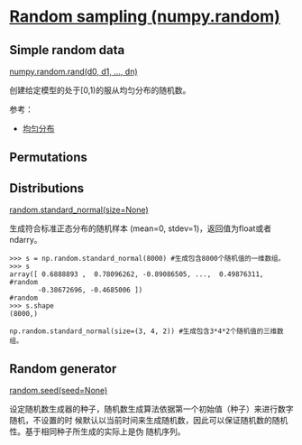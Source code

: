 # [Random sampling (numpy.random)](https://docs.scipy.org/doc/numpy/reference/routines.random.html)

## Simple random data

[numpy.random.rand(d0, d1, ..., dn)](https://docs.scipy.org/doc/numpy/reference/generated/numpy.random.rand.html#numpy.random.rand)

创建给定模型的处于[0,1)的服从均匀分布的随机数。

参考：

- [均匀分布](https://zh.wikipedia.org/wiki/%E9%80%A3%E7%BA%8C%E5%9E%8B%E5%9D%87%E5%8B%BB%E5%88%86%E5%B8%83)

## Permutations

## Distributions

[random.standard_normal(size=None)](https://docs.scipy.org/doc/numpy/reference/generated/numpy.random.standard_normal.html#numpy.random.standard_normal)

生成符合标准正态分布的随机样本 (mean=0, stdev=1)，返回值为float或者ndarry。

```
>>> s = np.random.standard_normal(8000) #生成包含8000个随机值的一维数组。
>>> s
array([ 0.6888893 ,  0.78096262, -0.89086505, ...,  0.49876311, #random
       -0.38672696, -0.4685006 ])                               #random
>>> s.shape
(8000,)

np.random.standard_normal(size=(3, 4, 2)) #生成包含3*4*2个随机值的三维数组。
```

## Random generator

[random.seed(seed=None)](https://docs.scipy.org/doc/numpy/reference/generated/numpy.random.seed.html#numpy.random.seed)

设定随机数生成器的种子，随机数生成算法依据第一个初始值（种子）来进行数字随机，不设置的时
候默认以当前时间来生成随机数，因此可以保证随机数的随机性。基于相同种子所生成的实际上是伪
随机序列。
